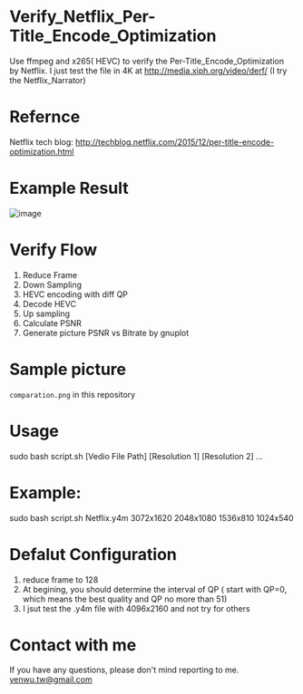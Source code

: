 # Verify_Netflix_Per-Title_Encode_Optimization
Use ffmpeg and x265( HEVC) to verify the Per-Title_Encode_Optimization by Netflix.
I just test the file in 4K at http://media.xiph.org/video/derf/ (I try the Netflix_Narrator)

# Refernce
Netflix tech blog: http://techblog.netflix.com/2015/12/per-title-encode-optimization.html

# Example Result

![image](https://github.com/c14006078/Verify_Netflix_Per-Title_Encode_Optimization/blob/master/comparation.png)
# Verify Flow
1. Reduce Frame
2. Down Sampling
3. HEVC encoding with diff QP
4. Decode HEVC
5. Up sampling
6. Calculate PSNR
7. Generate picture PSNR vs Bitrate by gnuplot

# Sample picture
  `comparation.png` in this repository
# Usage
  sudo bash script.sh [Vedio File Path] [Resolution 1] [Resolution 2] ...

# Example:
  sudo bash script.sh Netflix.y4m 3072x1620 2048x1080 1536x810 1024x540

# Defalut Configuration
1. reduce frame to 128
2. At begining, you should determine the interval of QP ( start with QP=0, which means the best quality and QP no more than 51)
3. I jsut test the .y4m file with 4096x2160 and not try for others

# Contact with me
If you have any questions, please don't mind reporting to me.
  yenwu.tw@gmail.com 
